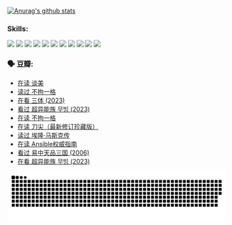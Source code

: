 
[![Anurag's github stats](https://github-readme-stats.vercel.app/api?username=w940853815)](https://github.com/anuraghazra/github-readme-stats)

### Skills:

<code><img height="32" src="https://cdn.jsdelivr.net/npm/simple-icons@v5/icons/python.svg"></code>
<code><img height="32" src="https://cdn.jsdelivr.net/npm/simple-icons@v5/icons/javascript.svg"></code>
<code><img height="32" src="https://cdn.jsdelivr.net/npm/simple-icons@v5/icons/django.svg"></code>
<code><img height="32" src="https://cdn.jsdelivr.net/npm/simple-icons@v5/icons/flask.svg"></code>
<code><img height="32" src="https://cdn.jsdelivr.net/npm/simple-icons@v5/icons/vuetify.svg"></code>
<code><img height="32" src="https://cdn.jsdelivr.net/npm/simple-icons@v5/icons/git.svg"></code>
<code><img height="32" src="https://cdn.jsdelivr.net/npm/simple-icons@v5/icons/docker.svg"></code>
<code><img height="32" src="https://cdn.jsdelivr.net/npm/simple-icons@v5/icons/postgresql.svg"></code>
<code><img height="32" src="https://cdn.jsdelivr.net/npm/simple-icons@v5/icons/elasticsearch.svg"></code>
<code><img height="32" src="https://cdn.jsdelivr.net/npm/simple-icons@v5/icons/macos.svg"></code>
<code><img height="32" src="https://cdn.jsdelivr.net/npm/simple-icons@v5/icons/linux.svg"></code>

### 🗣 豆瓣:

<!-- DOUBAN-ACTIVITIES:START -->
- [在读 谈美](https://www.douban.com/people/136069238/status/4560861771/?_i=12060674)
- [读过 不拘一格](https://www.douban.com/people/136069238/status/4560861445/?_i=12060674)
- [在看 三体‎ (2023)](https://www.douban.com/people/136069238/status/4558185093/?_i=12060674)
- [看过 超异能族 무빙‎ (2023)](https://www.douban.com/people/136069238/status/4556824186/?_i=12060674)
- [在读 不拘一格](https://www.douban.com/people/136069238/status/4541712161/?_i=12060674)
- [在读 刀尖（最新修订珍藏版）](https://www.douban.com/people/136069238/status/4541711339/?_i=12060674)
- [读过 埃隆·马斯克传](https://www.douban.com/people/136069238/status/4541710351/?_i=12060674)
- [在读 Ansible权威指南](https://www.douban.com/people/136069238/status/4539151450/?_i=12060674)
- [看过 易中天品三国‎ (2006)](https://www.douban.com/people/136069238/status/4529910812/?_i=12060674)
- [在看 超异能族 무빙‎ (2023)](https://www.douban.com/people/136069238/status/4527291077/?_i=12060674)
<!-- DOUBAN-ACTIVITIES:END -->


![Snake animation](https://raw.githubusercontent.com/w940853815/w940853815/output/github-contribution-grid-snake.svg)

<!--
**w940853815/w940853815** is a ✨ _special_ ✨ repository because its `README.md` (this file) appears on your GitHub profile.

Here are some ideas to get you started:

- 🔭 I’m currently working on ...
- 🌱 I’m currently learning ...
- 👯 I’m looking to collaborate on ...
- 🤔 I’m looking for help with ...
- 💬 Ask me about ...
- 📫 How to reach me: ...
- 😄 Pronouns: ...
- ⚡ Fun fact: ...
-->
